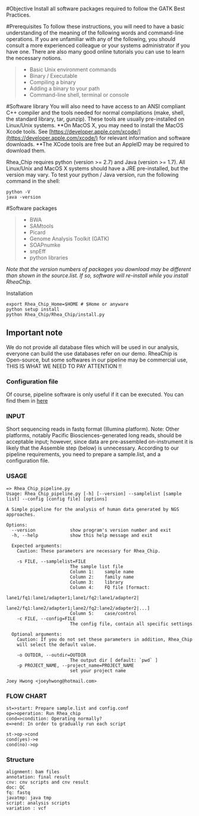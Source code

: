 #Objective
Install all software packages required to follow the GATK Best Practices.

#Prerequisites
To follow these instructions, you will need to have a basic understanding of the meaning of the following words and command-line operations. If you are unfamiliar with any of the following, you should consult a more experienced colleague or your systems administrator if you have one. There are also many good online tutorials you can use to learn the necessary notions.

> * Basic Unix environment commands
> * Binary / Executable
> * Compiling a binary
> * Adding a binary to your path
> * Command-line shell, terminal or console

#Software library
You will also need to have access to an ANSI compliant C++ compiler and the tools needed for normal compilations (make, shell, the standard library, tar, gunzip). These tools are usually pre-installed on Linux/Unix systems. **On MacOS X, you may need to install the MacOS Xcode tools. See [https://developer.apple.com/xcode/](https://developer.apple.com/xcode/) for relevant information and software downloads. **The XCode tools are free but an AppleID may be required to download them.

Rhea_Chip requires python (version >= 2.7) and Java (version >= 1.7). All Linux/Unix and MacOS X systems should have a JRE pre-installed, but the version may vary. To test your python / Java version, run the following command in the shell:

```
python -V
java -version
```


#Software packages
> * BWA
> * SAMtools
> * Picard
> * Genome Analysis Toolkit (GATK)
> * SOAPnumke
> * snpEff
> * python libraries

*Note that the version numbers of packages you download may be different than shown in the source.list. If so, software will re-install while you install RheaChip.*

Installation

```
export Rhea_Chip_Home=$HOME # $Home or anyware
python setup install
python Rhea_Chip/Rhea_Chip/install.py
```


## Important note

We do not provide all database files which will be used in our analysis, everyone can build the use databases refer on our demo.
RheaChip is Open-source, but some softwares in our pipeline may be commercial use, THIS IS WHAT WE NEED TO PAY ATTENTION !!

### Configuration file

Of course, pipeline software is only useful if it can be executed. You can find them in [here][1]

### INPUT

Short sequencing reads in fastq format (Illumina platform). Note: Other platforms, notably Pacific Biosciences-generated long reads, should be acceptable input; however, since data are pre-assembled on-instrument it is likely that the Assemble step (below) is unnecessary.
According to our pipeline requirements, you need to prepare a sample.list, and a configuration file.

### USAGE

```
=> Rhea_Chip_pipeline.py
Usage: Rhea_Chip_pipeline.py [-h] [--version] --samplelist [sample list] --config [config file] [options]

A Simple pipeline for the analysis of human data generated by NGS approaches.

Options:
  --version             show program's version number and exit
  -h, --help            show this help message and exit

  Expected arguments:
    Caution: These parameters are necessary for Rhea_Chip.

    -s FILE, --samplelist=FILE
                        The sample list file
                        Column 1:    sample name
                        Column 2:    family name
                        Column 3:    library
                        Column 4:    FQ file [formact:
                        lane1/fq1:lane1/adapter1;lane1/fq2:lane1/adapter2|
                        lane2/fq1:lane2/adapter1;lane2/fq2:lane2/adapter2|...]
                        Column 5:    case/control
    -c FILE, --config=FILE
                        The config file, contain all specific settings

  Optional arguments:
    Caution: If you do not set these parameters in addition, Rhea_Chip
    will select the default value.

    -o OUTDIR, --outdir=OUTDIR
                        The output dir [ default: `pwd` ]
    -p PROJECT_NAME, --project_name=PROJECT_NAME
                        set your project name

Joey Hwong <joeyhwong@hotmail.com>

```

### FLOW CHART

```flow
st=>start: Prepare sample.list and config.conf
op=>operation: Run Rhea_chip
cond=>condition: Operating normally?
e=>end: In order to gradually run each script

st->op->cond
cond(yes)->e
cond(no)->op
```

### Structure
```
alignment: bam files
annotation: final result
cnv: cnv scripts and cnv result
doc: QC
fq: fastq
javatmp: java tmp
script: analysis scripts
variation : vcf
```



[1]: ./config/config/Rhea_Chip.conf
